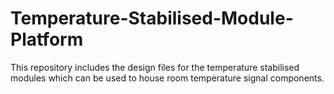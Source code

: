 # Temperature-Stabilised-Module-Platform
This repository includes the design files for the temperature stabilised modules which can be used to house room temperature signal components.

